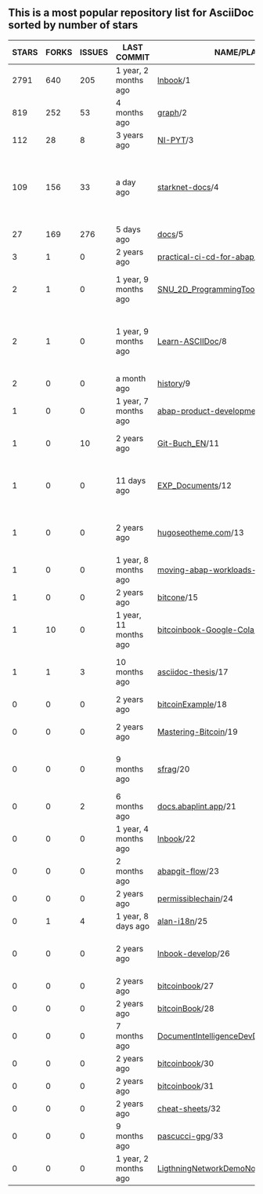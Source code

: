 ## This is a most popular repository list for AsciiDoc sorted by number of stars
|STARS|FORKS|ISSUES|LAST COMMIT|NAME/PLACE|DESCRIPTION|
| --- | --- | --- | --- | --- | --- |
| 2791 | 640 | 205 | 1 year, 2 months ago | [lnbook](https://github.com/lnbook/lnbook)/1 | Mastering the Lightning Network (LN) |
| 819 | 252 | 53 | 4 months ago | [graph](https://github.com/krlawrence/graph)/2 | Practical Gremlin - An Apache TinkerPop Tutorial |
| 112 | 28 | 8 | 3 years ago | [NI-PYT](https://github.com/cvut/NI-PYT)/3 | Materiály k předmětu NI-PYT na FIT ČVUT |
| 109 | 156 | 33 | a day ago | [starknet-docs](https://github.com/starknet-io/starknet-docs)/4 | The repo for Starknet's developer documentation. Includes contribution guidelines and the Starknet documentation supplementary style guide |
| 27 | 169 | 276 | 5 days ago | [docs](https://github.com/vaadin/docs)/5 | Official documentation for Vaadin and Hilla. |
| 3 | 1 | 0 | 2 years ago | [practical-ci-cd-for-abap](https://github.com/heliconialabs/practical-ci-cd-for-abap)/6 | practical-ci-cd-for-abap |
| 2 | 1 | 0 | 1 year, 9 months ago | [SNU_2D_ProgrammingTools_IDE_ASCIIDoc](https://github.com/seanpm2001/SNU_2D_ProgrammingTools_IDE_ASCIIDoc)/7 | The ASCIIDoc Programming language IDE submodule for SNU Programming Tools. |
| 2 | 1 | 0 | 1 year, 9 months ago | [Learn-ASCIIDoc](https://github.com/seanpm2001/Learn-ASCIIDoc)/8 | A repository for showcasing my knowledge of the ASCIIDoc programming language, and continuing to learn the language |
| 2 | 0 | 0 | a month ago | [history](https://github.com/avp/history)/9 | Notes on history. |
| 1 | 0 | 0 | 1 year, 7 months ago | [abap-product-development](https://github.com/heliconialabs/abap-product-development)/10 | ABAP Product Development |
| 1 | 0 | 10 | 2 years ago | [Git-Buch_EN](https://github.com/Fossy-Cats/Git-Buch_EN)/11 | English translation of "Das Git-Buch" (The Git Book) |
| 1 | 0 | 0 | 11 days ago | [EXP_Documents](https://github.com/mobilehugh/EXP_Documents)/12 | Sciency fiction table top RPG documentation. Asciidoc to HTML site generation using Antoradocs. |
| 1 | 0 | 0 | 2 years ago | [hugoseotheme.com](https://github.com/devidw/hugoseotheme.com)/13 | Website of the SEO theme for HUGO. Features, Articles, Examples, Documentation. |
| 1 | 0 | 0 | 1 year, 8 months ago | [moving-abap-workloads-to-serverless](https://github.com/heliconialabs/moving-abap-workloads-to-serverless)/14 | Moving ABAP workloads to Serverless |
| 1 | 0 | 0 | 2 years ago | [bitcone](https://github.com/eeeadma/bitcone)/15 | None |
| 1 | 10 | 0 | 1 year, 11 months ago | [bitcoinbook-Google-Colab](https://github.com/demining/bitcoinbook-Google-Colab)/16 | Mastering Bitcoin 2nd Edition - Programming the Open Blockchain Google Colab |
| 1 | 1 | 3 | 10 months ago | [asciidoc-thesis](https://github.com/csunibo/asciidoc-thesis)/17 | Un punto di partenza per la scrittura di una tesi in AsciiDoc aderente alle specifiche del DISI. |
| 0 | 0 | 0 | 2 years ago | [bitcoinExample](https://github.com/chanakya1/bitcoinExample)/18 | None |
| 0 | 0 | 0 | 2 years ago | [Mastering-Bitcoin](https://github.com/ShopperooOfficial/Mastering-Bitcoin)/19 | Mastering Bitcoin 2nd Edition - Programming the Open Blockchain |
| 0 | 0 | 0 | 9 months ago | [sfrag](https://github.com/sean-clayton/sfrag)/20 | A fantasy tabletop role-playing game where you delve in dungeons and destroy dragons. |
| 0 | 0 | 2 | 6 months ago | [docs.abaplint.app](https://github.com/heliconialabs/docs.abaplint.app)/21 | abaplint.app documentation |
| 0 | 0 | 0 | 1 year, 4 months ago | [lnbook](https://github.com/Forte42/lnbook)/22 | A copy of the Mastering Lightning repository for my own learning |
| 0 | 0 | 0 | 2 months ago | [abapgit-flow](https://github.com/heliconialabs/abapgit-flow)/23 | abapGit Flow |
| 0 | 0 | 0 | 2 years ago | [permissiblechain](https://github.com/virtualkingraj/permissiblechain)/24 | None |
| 0 | 1 | 4 | 1 year, 8 days ago | [alan-i18n](https://github.com/alan-if/alan-i18n)/25 | ALAN Internationalization Project |
| 0 | 0 | 0 | 2 years ago | [lnbook-develop](https://github.com/Kodylow/lnbook-develop)/26 | My work on Mastering Lightning's coding problems, from github.com/lnbook/lnbook |
| 0 | 0 | 0 | 2 years ago | [bitcoinbook](https://github.com/wersw73/bitcoinbook)/27 | None |
| 0 | 0 | 0 | 2 years ago | [bitcoinBook](https://github.com/fabeto10/bitcoinBook)/28 | None |
| 0 | 0 | 0 | 7 months ago | [DocumentIntelligenceDevDocs](https://github.com/KingBromeliad/DocumentIntelligenceDevDocs)/29 | None |
| 0 | 0 | 0 | 2 years ago | [bitcoinbook](https://github.com/adamdoxtater/bitcoinbook)/30 | None |
| 0 | 0 | 0 | 2 years ago | [bitcoinbook](https://github.com/vins059/bitcoinbook)/31 | None |
| 0 | 0 | 0 | 2 years ago | [cheat-sheets](https://github.com/devidw/cheat-sheets)/32 | A collection of school related cheat sheets |
| 0 | 0 | 0 | 9 months ago | [pascucci-gpg](https://github.com/tajmone/pascucci-gpg)/33 | Guida di Mario Pascucci all'uso di GnuPG |
| 0 | 0 | 0 | 1 year, 2 months ago | [LigthningNetworkDemoNode](https://github.com/sgtSong/LigthningNetworkDemoNode)/34 | None |